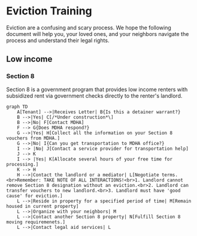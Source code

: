 # Eviction Training

Eviction are a confusing and scary process. We hope the following document will help you, your loved ones, and your neighbors navigate the process and understand their legal rights.

## Low income

### Section 8

Section 8 is a government program that provides low income renters with subsidized rent via government checks directly to the renter's landlord.

```mermaid
graph TD
    A[Tenant] -->|Receives Letter| B{Is this a detainer warrant?}
    B -->|Yes| C[/*Under construction*\]
    B -->|No| F[Contact MDHA]
    F --> G{Does MDHA respond?}
    G -->|Yes| H[Collect all the information on your Section 8 vouchers from MDHA.]
    G -->|No| I{Can you get transportation to MDHA office?}
    I --> |No| J[Contact a service provider for transportation help]
    J --> K
    I --> |Yes| K[Allocate several hours of your free time for processing.]
    K --> H
    H -->|Contact the landlord or a mediator| L[Negotiate terms.<br>Remember: TAKE NOTE OF ALL INTERACTIONS!<br>1. Landlord cannot remove Section 8 designation without an eviction.<br>2. Landlord can transfer vouchers to new landlord.<br>3. Landlord must have 'good cause' for eviction.]
    L -->|Reside in property for a specified period of time| M[Remain housed in current property]
    L -->|Organize with your neighbors| M
    L -->|Contact another Section 8 property| N[Fulfill Section 8 moving requiremenets.]
    L -->|Contact legal aid services| L
```
